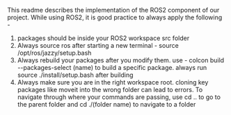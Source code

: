 This readme describes the implementation of the ROS2 component of our project. While using ROS2, it is good practice to always apply the following -

1) packages should be inside your ROS2 workspace src folder
2) Always source ros after starting a new terminal - source /opt/ros/jazzy/setup.bash
3) Always rebuild your packages after you modify them. use - colcon build --packages-select (name) to build a specific package. always run source ./install/setup.bash after building
4) Always make sure you are in the right workspace root. cloning key packages like moveit into the wrong folder can lead to errors. To navigate through where your commands are passing, use cd .. to go to the parent folder and cd ./(folder name) to navigate to a folder
